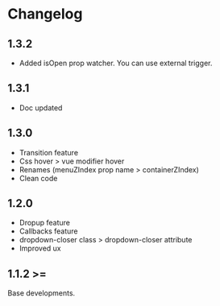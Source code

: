 # Changelog

## 1.3.2

  - Added isOpen prop watcher. You can use external trigger.
## 1.3.1

  - Doc updated

## 1.3.0

  - Transition feature
  - Css hover > vue modifier hover
  - Renames (menuZIndex prop name > containerZIndex)
  - Clean code

## 1.2.0

  - Dropup feature
  - Callbacks feature
  - dropdown-closer class > dropdown-closer attribute
  - Improved ux

## 1.1.2 >=
Base developments.
